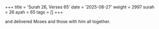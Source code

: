+++
title = 'Surah 26, Verses 65'
date = '2025-08-27'
weight = 2997
surah = 26
ayah = 65
tags = []
+++

and delivered Moses and those with him all together.